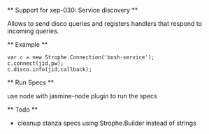 ** Support for xep-030: Service discovery **

Allows to send disco queries and registers handlers that respond to incoming queries.


** Example **

    var c = new Strophe.Connection('bosh-service');
    c.connect(jid,pw);
    c.disco.info(jid,callback);

** Run Specs **

use node with jasmine-node plugin to run the specs

** Todo ** 

 * cleanup stanza specs using Strophe.Builder instead of strings

